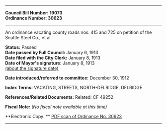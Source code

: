 * * * * *  
  
**Council Bill Number: [](#h0)[](#h2)19073**   
**Ordinance Number: 30623**  
  
* * * * *  
  
An ordinance vacating county roads nos. 415 and 725 on petition of the Seattle Steel Co., et al.  
  
**Status:** Passed   
**Date passed by Full Council:** January 6, 1913   
**Date filed with the City Clerk:** January 8, 1913   
**Date of Mayor's signature:** January 8, 1913   
[(about the signature date)](/~public/approvaldate.htm)   
  
  
**Date introduced/referred to committee:** December 30, 1912   
  
**Index Terms:** VACATING, STREETS, NORTH-DELRIDGE, DELRIDGE  
  
**References/Related Documents:** Related: CF 49252  
  
**Fiscal Note:** *(No fiscal note available at this time)*  
  
**Electronic Copy: ** [PDF scan of Ordinance No. 30623](/~archives/Ordinances/Ord_30623.pdf)  
  
* * * * *  
